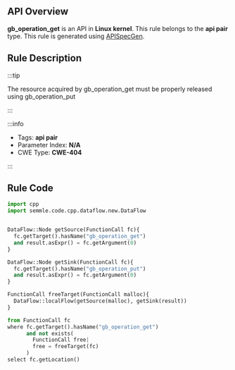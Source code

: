 ---
---


## API Overview
**gb_operation_get** is an API in **Linux kernel**. This rule belongs to the **api pair** type. This rule is generated using [APISpecGen](../../tools/APISpecGen).
## Rule Description

:::tip

The resource acquired by gb_operation_get must be properly released using gb_operation_put

:::

:::info

- Tags: **api pair**
- Parameter Index: **N/A**
- CWE Type: **CWE-404**

:::

## Rule Code
```python
import cpp
import semmle.code.cpp.dataflow.new.DataFlow


DataFlow::Node getSource(FunctionCall fc){
  fc.getTarget().hasName("gb_operation_get")
  and result.asExpr() = fc.getArgument(0)
}

DataFlow::Node getSink(FunctionCall fc){
  fc.getTarget().hasName("gb_operation_put")
  and result.asExpr() = fc.getArgument(0)
}

FunctionCall freeTarget(FunctionCall malloc){
  DataFlow::localFlow(getSource(malloc), getSink(result))
}

from FunctionCall fc
where fc.getTarget().hasName("gb_operation_get")
      and not exists(
        FunctionCall free| 
        free = freeTarget(fc)
      )
select fc.getLocation()

    
```